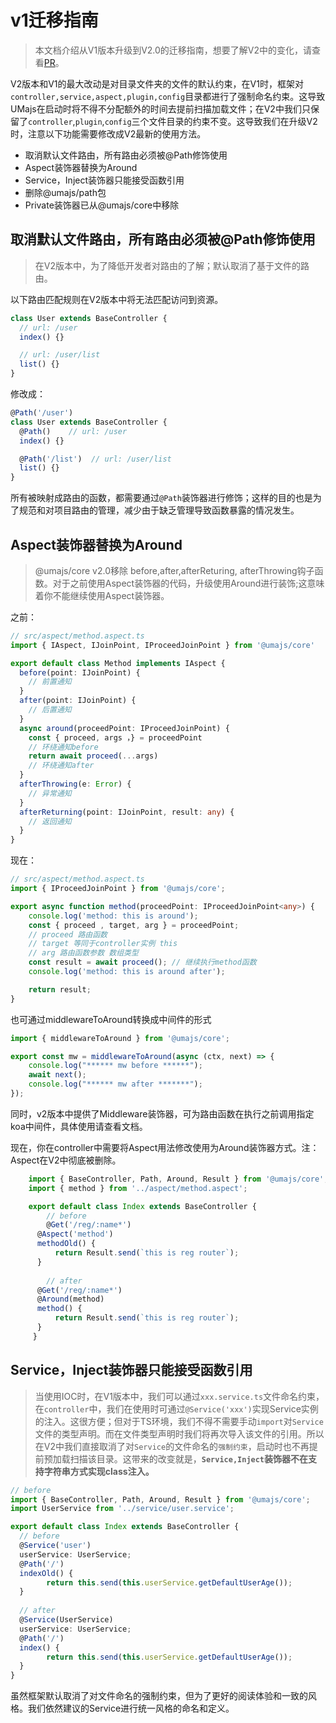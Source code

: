 # v1迁移指南

> 本文档介绍从V1版本升级到V2.0的迁移指南，想要了解V2中的变化，请查看[PR](https://github.com/Umajs/Umajs/pull/74)。

V2版本和V1的最大改动是对目录文件夹的文件的默认约束，在V1时，框架对`controller,service,aspect,plugin,config`目录都进行了强制命名约束。这导致UMajs在启动时将不得不分配额外的时间去提前扫描加载文件；在V2中我们只保留了`controller`,`plugin`,`config`三个文件目录的约束不变。这导致我们在升级V2时，注意以下功能需要修改成V2最新的使用方法。

- 取消默认文件路由，所有路由必须被@Path修饰使用
- Aspect装饰器替换为Around
- Service，Inject装饰器只能接受函数引用
- 删除@umajs/path包
- Private装饰器已从@umajs/core中移除

## 取消默认文件路由，所有路由必须被@Path修饰使用

> 在V2版本中，为了降低开发者对路由的了解；默认取消了基于文件的路由。

以下路由匹配规则在V2版本中将无法匹配访问到资源。

```typescript
class User extends BaseController {
  // url: /user
  index() {}

  // url: /user/list
  list() {}
}
```

修改成：

```typescript
@Path('/user')
class User extends BaseController {
  @Path()    // url: /user
  index() {}

  @Path('/list')  // url: /user/list
  list() {}
}
```

所有被映射成路由的函数，都需要通过`@Path`装饰器进行修饰；这样的目的也是为了规范和对项目路由的管理，减少由于缺乏管理导致函数暴露的情况发生。

## Aspect装饰器替换为Around

> @umajs/core v2.0移除 before,after,afterReturing, afterThrowing钩子函数。对于之前使用Aspect装饰器的代码，升级使用Around进行装饰;这意味着你不能继续使用Aspect装饰器。

之前：

```typescript
// src/aspect/method.aspect.ts
import { IAspect, IJoinPoint, IProceedJoinPoint } from '@umajs/core'

export default class Method implements IAspect {
  before(point: IJoinPoint) {
    // 前置通知
  }
  after(point: IJoinPoint) {
    // 后置通知
  }
  async around(proceedPoint: IProceedJoinPoint) {
    const { proceed, args ，} = proceedPoint
    // 环绕通知before
    return await proceed(...args)
    // 环绕通知after
  }
  afterThrowing(e: Error) {
    // 异常通知
  }
  afterReturning(point: IJoinPoint, result: any) {
    // 返回通知
  }
}
```

现在：

```typescript
// src/aspect/method.aspect.ts
import { IProceedJoinPoint } from '@umajs/core';

export async function method(proceedPoint: IProceedJoinPoint<any>) {
    console.log('method: this is around');
    const { proceed , target, arg } = proceedPoint;
    // proceed 路由函数
    // target 等同于controller实例 this
    // arg 路由函数参数 数组类型
    const result = await proceed(); // 继续执行method函数
    console.log('method: this is around after');

    return result;
}
```

也可通过middlewareToAround转换成中间件的形式

```typescript
import { middlewareToAround } from '@umajs/core';

export const mw = middlewareToAround(async (ctx, next) => {
    console.log("****** mw before ******");
    await next();
    console.log("****** mw after *******");
});

```

同时，v2版本中提供了Middleware装饰器，可为路由函数在执行之前调用指定koa中间件，具体使用请查看文档。

现在，你在controller中需要将Aspect用法修改使用为Around装饰器方式。注：Aspect在V2中彻底被删除。

```typescript
    import { BaseController, Path, Around, Result } from '@umajs/core';
    import { method } from '../aspect/method.aspect';

    export default class Index extends BaseController {
    	// before
    	@Get('/reg/:name*')
      @Aspect('method')
      methodOld() {
          return Result.send(`this is reg router`);
      }
      
    	// after
      @Get('/reg/:name*')
      @Around(method)
      method() {
          return Result.send(`this is reg router`);
      }
     }
```

## Service，Inject装饰器只能接受函数引用

> 当使用IOC时，在V1版本中，我们可以通过`xxx.service.ts`文件命名约束，在`controller`中，我们在使用时可通过`@Service('xxx')`实现Service实例的注入。这很方便；但对于TS环境，我们不得不需要手动`import`对`Service`文件的类型声明。而在文件类型声明时我们将再次导入该文件的引用。所以在V2中我们直接取消了对`Service`的文件命名的`强制约束`，启动时也不再提前预加载扫描该目录。这带来的改变就是，**`Service,Inject`装饰器不在支持字符串方式实现class注入。**

```typescript
// before 
import { BaseController, Path, Around, Result } from '@umajs/core';
import UserService from '../service/user.service';

export default class Index extends BaseController {
  // before
  @Service('user')
  userService: UserService;
  @Path('/')
  indexOld() {
        return this.send(this.userService.getDefaultUserAge());
  }
  
  // after
  @Service(UserService)
  userService: UserService;
  @Path('/')
  index() {
        return this.send(this.userService.getDefaultUserAge());
  }
}
```

虽然框架默认取消了对文件命名的强制约束，但为了更好的阅读体验和一致的风格。我们依然建议的Service进行统一风格的命名和定义。